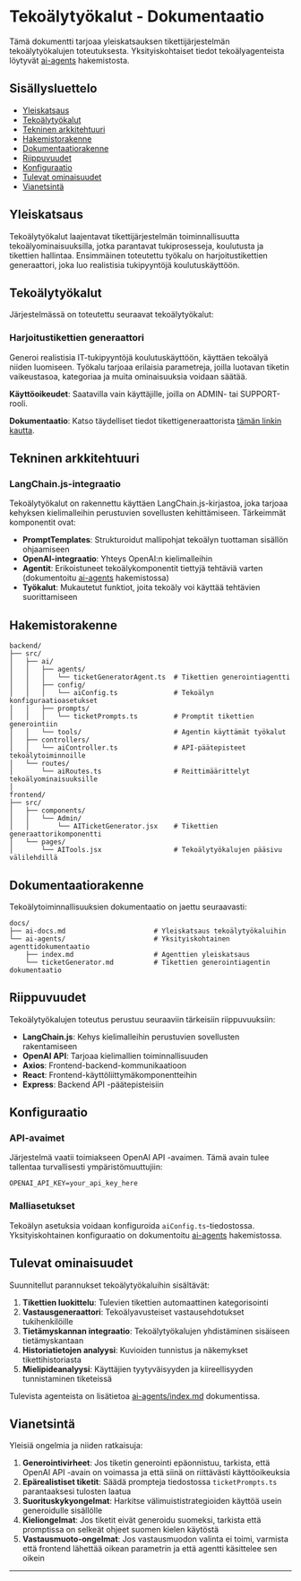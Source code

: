 # Tekoälytyökalut - Dokumentaatio

Tämä dokumentti tarjoaa yleiskatsauksen tikettijärjestelmän tekoälytyökalujen toteutuksesta. Yksityiskohtaiset tiedot tekoälyagenteista löytyvät [ai-agents](./ai-agents/index.md) hakemistosta.

## Sisällysluettelo
- [Yleiskatsaus](#yleiskatsaus)
- [Tekoälytyökalut](#tekoälytyökalut)
- [Tekninen arkkitehtuuri](#tekninen-arkkitehtuuri)
- [Hakemistorakenne](#hakemistorakenne)
- [Dokumentaatiorakenne](#dokumentaatiorakenne)
- [Riippuvuudet](#riippuvuudet)
- [Konfiguraatio](#konfiguraatio)
- [Tulevat ominaisuudet](#tulevat-ominaisuudet)
- [Vianetsintä](#vianetsintä)

## Yleiskatsaus

Tekoälytyökalut laajentavat tikettijärjestelmän toiminnallisuutta tekoälyominaisuuksilla, jotka parantavat tukiprosesseja, koulutusta ja tikettien hallintaa. Ensimmäinen toteutettu työkalu on harjoitustikettien generaattori, joka luo realistisia tukipyyntöjä koulutuskäyttöön.

## Tekoälytyökalut

Järjestelmässä on toteutettu seuraavat tekoälytyökalut:

### Harjoitustikettien generaattori

Generoi realistisia IT-tukipyyntöjä koulutuskäyttöön, käyttäen tekoälyä niiden luomiseen. Työkalu tarjoaa erilaisia parametreja, joilla luotavan tiketin vaikeustasoa, kategoriaa ja muita ominaisuuksia voidaan säätää.

**Käyttöoikeudet**: Saatavilla vain käyttäjille, joilla on ADMIN- tai SUPPORT-rooli.

**Dokumentaatio**: Katso täydelliset tiedot tikettigeneraattorista [tämän linkin kautta](./ai-agents/ticketGenerator.md).

## Tekninen arkkitehtuuri

### LangChain.js-integraatio

Tekoälytyökalut on rakennettu käyttäen LangChain.js-kirjastoa, joka tarjoaa kehyksen kielimalleihin perustuvien sovellusten kehittämiseen. Tärkeimmät komponentit ovat:

- **PromptTemplates**: Strukturoidut mallipohjat tekoälyn tuottaman sisällön ohjaamiseen
- **OpenAI-integraatio**: Yhteys OpenAI:n kielimalleihin
- **Agentit**: Erikoistuneet tekoälykomponentit tiettyjä tehtäviä varten (dokumentoitu [ai-agents](./ai-agents/index.md) hakemistossa)
- **Työkalut**: Mukautetut funktiot, joita tekoäly voi käyttää tehtävien suorittamiseen

## Hakemistorakenne

```
backend/
├── src/
│   ├── ai/
│   │   ├── agents/
│   │   │   └── ticketGeneratorAgent.ts  # Tikettien generointiagentti
│   │   ├── config/
│   │   │   └── aiConfig.ts              # Tekoälyn konfiguraatioasetukset
│   │   ├── prompts/
│   │   │   └── ticketPrompts.ts         # Promptit tikettien generointiin
│   │   └── tools/                       # Agentin käyttämät työkalut
│   ├── controllers/
│   │   └── aiController.ts              # API-päätepisteet tekoälytoiminnoille
│   └── routes/
│       └── aiRoutes.ts                  # Reittimäärittelyt tekoälyominaisuuksille
│
frontend/
├── src/
│   ├── components/
│   │   └── Admin/
│   │       └── AITicketGenerator.jsx    # Tikettien generaattorikomponentti
│   └── pages/
│       └── AITools.jsx                  # Tekoälytyökalujen pääsivu välilehdillä
```

## Dokumentaatiorakenne

Tekoälytoiminnallisuuksien dokumentaatio on jaettu seuraavasti:

```
docs/
├── ai-docs.md                      # Yleiskatsaus tekoälytyökaluihin
└── ai-agents/                      # Yksityiskohtainen agenttidokumentaatio
    ├── index.md                    # Agenttien yleiskatsaus
    └── ticketGenerator.md          # Tikettien generointiagentin dokumentaatio
```

## Riippuvuudet

Tekoälytyökalujen toteutus perustuu seuraaviin tärkeisiin riippuvuuksiin:

- **LangChain.js**: Kehys kielimalleihin perustuvien sovellusten rakentamiseen
- **OpenAI API**: Tarjoaa kielimallien toiminnallisuuden
- **Axios**: Frontend-backend-kommunikaatioon
- **React**: Frontend-käyttöliittymäkomponentteihin
- **Express**: Backend API -päätepisteisiin

## Konfiguraatio

### API-avaimet

Järjestelmä vaatii toimiakseen OpenAI API -avaimen. Tämä avain tulee tallentaa turvallisesti ympäristömuuttujiin:

```
OPENAI_API_KEY=your_api_key_here
```

### Malliasetukset

Tekoälyn asetuksia voidaan konfiguroida `aiConfig.ts`-tiedostossa. Yksityiskohtainen konfiguraatio on dokumentoitu [ai-agents](./ai-agents/index.md) hakemistossa.

## Tulevat ominaisuudet

Suunnitellut parannukset tekoälytyökaluihin sisältävät:

1. **Tikettien luokittelu**: Tulevien tikettien automaattinen kategorisointi
2. **Vastausgeneraattori**: Tekoälyavusteiset vastausehdotukset tukihenkilöille
3. **Tietämyskannan integraatio**: Tekoälytyökalujen yhdistäminen sisäiseen tietämyskantaan
4. **Historiatietojen analyysi**: Kuvioiden tunnistus ja näkemykset tikettihistoriasta
5. **Mielipideanalyysi**: Käyttäjien tyytyväisyyden ja kiireellisyyden tunnistaminen tiketeissä

Tulevista agenteista on lisätietoa [ai-agents/index.md](./ai-agents/index.md) dokumentissa.

## Vianetsintä

Yleisiä ongelmia ja niiden ratkaisuja:

1. **Generointivirheet**: Jos tiketin generointi epäonnistuu, tarkista, että OpenAI API -avain on voimassa ja että siinä on riittävästi käyttöoikeuksia
2. **Epärealistiset tiketit**: Säädä prompteja tiedostossa `ticketPrompts.ts` parantaaksesi tulosten laatua
3. **Suorituskykyongelmat**: Harkitse välimuististrategioiden käyttöä usein generoidulle sisällölle
4. **Kieliongelmat**: Jos tiketit eivät generoidu suomeksi, tarkista että promptissa on selkeät ohjeet suomen kielen käytöstä
5. **Vastausmuoto-ongelmat**: Jos vastausmuodon valinta ei toimi, varmista että frontend lähettää oikean parametrin ja että agentti käsittelee sen oikein

---
